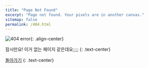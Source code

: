 ```yaml
---
title: "Page Not Found"
excerpt: "Page not found. Your pixels are in another canvas."
sitemap: false
permalink: /404.html
---
```


![404 error](https://cdn.pixabay.com/photo/2016/04/24/22/30/monitor-1350918_960_720.png%201x,%20https://cdn.pixabay.com/photo/2016/04/24/22/30/monitor-1350918_1280.png){: .align-center}

잠시만요! 이거 없는 페이지 같은데요;;;;
{: .text-center}

[돌아가기](https://lazyfarmerer.github.io/blog)
{: .text-center}